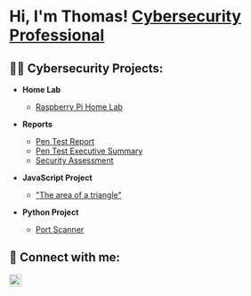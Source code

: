 <h1>Hi, I'm Thomas! <a href="https://www.linkedin.com/in/thomasgraham26/">Cybersecurity Professional</a>
<h2>👨‍💻 Cybersecurity Projects:</h2>

- <b>Home Lab</b>
  - [Raspberry Pi Home Lab](https://drive.google.com/file/d/1wSToqDLScovYt5zeRe6RKz1VI5UR2vSn/view?usp=drive_link)
 
- <b>Reports</b>
  - [Pen Test Report](https://drive.google.com/file/d/1EB86XBWo9DMq3v7xVUvusEZZl8eU9qu5/view?usp=drive_link)
  - [Pen Test Executive Summary](https://drive.google.com/file/d/1Acc70VG2HxrYPzVWSqbTY_lUjG0xVAGn/view?usp=drive_link)
  - [Security Assessment](https://drive.google.com/file/d/1CeRbXa13akSa-MHLSff-nad8TMG-craW/view?usp=drive_link)

- <b>JavaScript Project</b>
  - ["The area of a triangle"](https://drive.google.com/file/d/1wH3xpABpC3PoO8KwnpktQbz2Xo9lB1TI/view?usp=drive_link)

 
- <b>Python Project</b>
  - [Port Scanner](https://github.com/ThomasGraham868/port_scanner/blob/main/scan)

<h2> 🤳 Connect with me:</h2>

[<img align="left" alt="JoshMadakor | LinkedIn" width="22px" src="https://cdn.jsdelivr.net/npm/simple-icons@v3/icons/linkedin.svg" />][linkedin]


[linkedin]: https://www.linkedin.com/in/thomasgraham26/




